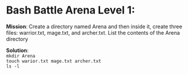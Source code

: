# Bash Battle Arena Level 1:  

**Mission**: Create a directory named Arena and then inside it, create three files: warrior.txt, mage.txt, and archer.txt. List the contents of the Arena directory  

**Solution**:  
`mkdir Arena`  
`touch warior.txt mage.txt archer.txt`  
`ls -l`
